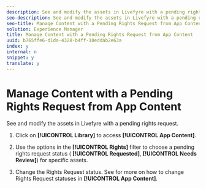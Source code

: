 ```yaml
---
description: See and modify the assets in Livefyre with a pending rights request.
seo-description: See and modify the assets in Livefyre with a pending rights request.
seo-title: Manage Content with a Pending Rights Request from App Content
solution: Experience Manager
title: Manage Content with a Pending Rights Request from App Content
uuid: b765ffe6-d1da-4328-b4ff-10eddab2e63a
index: y
internal: n
snippet: y
translate: y
---
```


# Manage Content with a Pending Rights Request from App Content

See and modify the assets in Livefyre with a pending rights request.

1. Click on **[!UICONTROL Library]** to access **[!UICONTROL App Content]**.

1. Use the options in the **[!UICONTROL Rights]** filter to choose a pending rights request status ( **[!UICONTROL Requested]**, **[!UICONTROL Needs Review]**) for specific assets.

1. Change the Rights Request status. See [](c_how_requesting_rights_works.md#c_how_requesting_rights_works) for more on how to change Rights Request statuses in **[!UICONTROL App Content]**.

